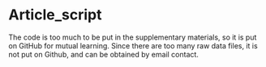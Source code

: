 # Article_script
The code is too much to be put in the supplementary materials, so it is put on GitHub for mutual learning. 
Since there are too many raw data files, it is not put on Github, and can be obtained by email contact.
